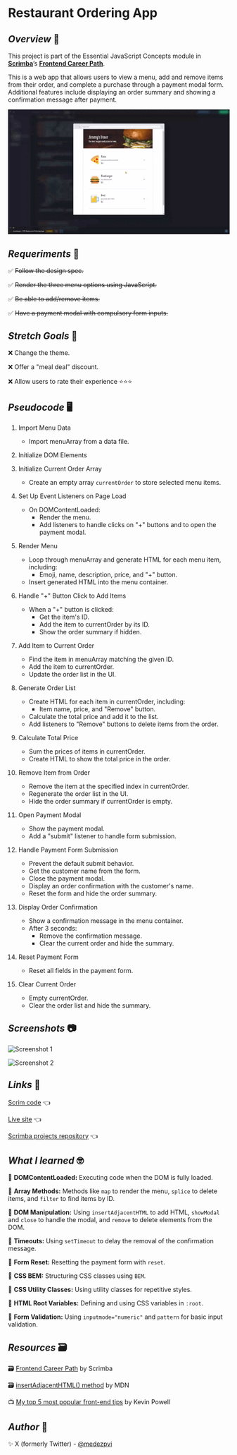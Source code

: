 # Restaurant Ordering App

## *Overview* 🌟

This project is part of the Essential JavaScript Concepts module in [**Scrimba**](https://v2.scrimba.com/home)’s [**Frontend Career Path**](https://v2.scrimba.com/the-frontend-developer-career-path-c0j).

This is a web app that allows users to view a menu, add and remove items from their order, and complete a purchase through a payment modal form. Additional features include displaying an order summary and showing a confirmation message after payment.

![Sample](./assets/screenshots/sample.gif)

## *Requeriments* 📝

✅ ~~Follow the design spec.~~

✅ ~~Render the three menu options using JavaScript.~~

✅ ~~Be able to add/remove items.~~

✅ ~~Have a payment modal with compulsory form inputs.~~

## *Stretch Goals* 💪

❌ Change the theme.

❌ Offer a "meal deal" discount.

❌ Allow users to rate their experience ⭐⭐⭐

## *Pseudocode* 🖥️

1. Import Menu Data
    + Import menuArray from a data file.

1. Initialize DOM Elements

1. Initialize Current Order Array
    + Create an empty array `currentOrder` to store selected menu items.

1. Set Up Event Listeners on Page Load
    + On DOMContentLoaded:
        + Render the menu.
        + Add listeners to handle clicks on "+" buttons and to open the payment modal.

1. Render Menu
    + Loop through menuArray and generate HTML for each menu item, including:
        + Emoji, name, description, price, and "+" button.
    + Insert generated HTML into the menu container.

1. Handle "+" Button Click to Add Items
    + When a "+" button is clicked:
        + Get the item's ID.
        + Add the item to currentOrder by its ID.
        + Show the order summary if hidden.

1. Add Item to Current Order
    + Find the item in menuArray matching the given ID.
    + Add the item to currentOrder.
    + Update the order list in the UI.

1. Generate Order List
    + Create HTML for each item in currentOrder, including:
        + Item name, price, and "Remove" button.
    + Calculate the total price and add it to the list.
    + Add listeners to "Remove" buttons to delete items from the order.

1. Calculate Total Price
    + Sum the prices of items in currentOrder.
    + Create HTML to show the total price in the order.

1. Remove Item from Order
    + Remove the item at the specified index in currentOrder.
    + Regenerate the order list in the UI.
    + Hide the order summary if currentOrder is empty.

1. Open Payment Modal
    + Show the payment modal.
    + Add a "submit" listener to handle form submission.

1. Handle Payment Form Submission
    + Prevent the default submit behavior.
    + Get the customer name from the form.
    + Close the payment modal.
    + Display an order confirmation with the customer's name.
    + Reset the form and hide the order summary.

1. Display Order Confirmation
    + Show a confirmation message in the menu container.
    + After 3 seconds:
        + Remove the confirmation message.
        + Clear the current order and hide the summary.

1. Reset Payment Form
    + Reset all fields in the payment form.

1. Clear Current Order
    + Empty currentOrder.
    + Clear the order list and hide the summary.

## *Screenshots* 📷

![Screenshot 1](./assets/screenshots/screenshot-1.avif)

![Screenshot 2](./assets/screenshots/screenshot-2.avif)

## *Links* 🔗

[Scrim code](https://v2.scrimba.com/s0qlueck0f) 👈

[Live site](https://mendezpvi.github.io/fcp-restaurant-ordering-app/) 👈

[Scrimba projects repository](https://github.com/mendezpvi/fcp-scrimba) 👈

## *What I learned* 🤓

📌 **DOMContentLoaded:** Executing code when the DOM is fully loaded.

📌 **Array Methods:** Methods like `map` to render the menu, `splice` to delete items, and `filter` to find items by ID.

📌 **DOM Manipulation:** Using `insertAdjacentHTML` to add HTML, `showModal` and `close` to handle the modal, and `remove` to delete elements from the DOM.

📌 **Timeouts:** Using `setTimeout` to delay the removal of the confirmation message.

📌 **Form Reset:** Resetting the payment form with `reset`.

📌 **CSS BEM:** Structuring CSS classes using `BEM`.

📌 **CSS Utility Classes:** Using utility classes for repetitive styles.

📌 **HTML Root Variables:** Defining and using CSS variables in `:root`.

📌 **Form Validation:** Using `inputmode="numeric"` and `pattern` for basic input validation.

## *Resources* 🗃️

🗃️ [Frontend Career Path](https://v2.scrimba.com/the-frontend-developer-career-path-c0j) by Scrimba

🗃️ [insertAdjacentHTML() method](https://developer.mozilla.org/en-US/docs/Web/API/Element/insertAdjacentHTML) by MDN

📺 [My top 5 most popular front-end tips](https://youtu.be/DGOeyJjq80g?si=4BaVp0QpTM8Iw1yr&t=324) by Kevin Powell

## *Author* 🔰

✨ X (formerly Twitter) - [@medezpvi](https://x.com/mendezpvi)